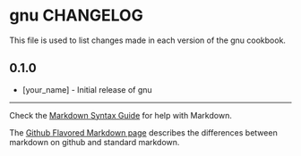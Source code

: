 gnu CHANGELOG
=============

This file is used to list changes made in each version of the gnu cookbook.

0.1.0
-----
- [your_name] - Initial release of gnu

- - -
Check the [Markdown Syntax Guide](http://daringfireball.net/projects/markdown/syntax) for help with Markdown.

The [Github Flavored Markdown page](http://github.github.com/github-flavored-markdown/) describes the differences between markdown on github and standard markdown.
